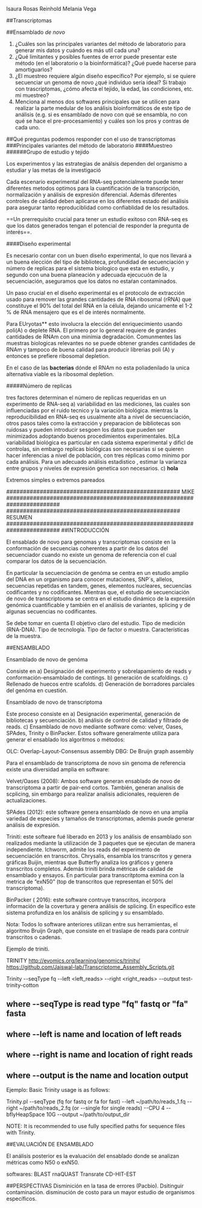 Isaura Rosas Reinhold
Melania Vega


##Transcriptomas

##Ensamblado *de novo*

1. ¿Cuáles son las principales variantes del método de laboratorio para generar mis datos y cuándo es más util cada una?
2. ¿Qué limitantes y posibles fuentes de error puede presentar este método (en el laboratorio o la bioinformática)? ¿Qué puede hacerse para amortiguarlos?
3. ¿El muestreo requiere algún diseño específico? Por ejemplo, si se quiere secuenciar un genoma de novo ¿qué individuo sería ideal? Si trabajo con trascriptomas, ¿cómo afecta el tejido, la edad, las condiciones, etc. mi muestreo?
4. Menciona al menos dos softwares principales que se utilicen para realizar la parte medular de los análisis bioinformáticos de este tipo de análisis (e.g. si es ensamblado de novo con qué se ensambla, no con qué se hace el pre-procesamiento) y cuáles son los pros y contras de cada uno.


##Qué preguntas podemos responder con el uso de transcriptomas
###Principales variantes del método de laboratorio
####Muestreo
######Grupo de estudio y tejido

Los experimentos y las estrategias de análsis dependen del organismo a estudiar y las metas de la investigació

Cada escenario experimental del RNA-seq potencialmente puede tener diferentes metodos optimos para la cuantificación de la transcripción, normalización y análisis de expresión diferencial. Además diferentes controles de calidad deben aplicarse en los diferentes estado del análisis para asegurar tanto reproduciblidad como confiablidad de los resultados.

==Un prerrequisito crucial para tener un estudio exitoso con RNA-seq es que los datos generados tengan el potencial de responder la pregunta de interés==.

####Diseño experimental

Es necesario contar con un buen diseño experimental, lo que nos llevará a un buena elección del tipo de biblioteca, profundidad de secuenciación y número de replicas para el sistema biologico que esta en estudio, y segundo con una buena planeación y adecuada ejecucuón de la secuenciación, aseguramos que los datos no estaŕan contaminados.

Un paso crucial en el diseño experimental es el protocolo de extracción usado para remover las grandes cantidades de RNA ribosomal (rRNA) que constituye el 90% del total del RNA en la célula, dejando unicamente el 1-2 % de RNA mensajero que es el de interés normalmente.

Para EUryotas**
esto involucra la elección del enriquecimiento usando poli(A) o deplete RNA. El primero por lo general requiere de grandes cantidades de RNAm con una minímia degradación. Comunmentes las muestras biologicas relevantes no se puede obtener grandes cantidades de RNAm y tampoco de buena calidad para producir librerias poli (A) y entonces se prefiere ribosomal depletion.

En el caso de las **bacterias** dónde el RNAm no esta poliadenilado la unica alternativa viable es la ribosomal depletion.

#####Número de replicas

tres factores determinan el número de replicas requeridas en un experimento de RNA-seq
a) variabilidad en las mediciones, las cuales son influenciadas por el ruido tecnico y la variación biológica. mientras la reproducibilidad en RNA-seq es usualmente alta a nivel de secuenciación, otros pasos tales como la extracción y preparacion de bibliotecas son ruidosas y pueden introducir sesgoen los datos que pueden ser minimizados adoptando  buenos procedimientos experimentales.
b)La variabilidad biológica es particular en cada sistema experimental y dificl de controlas, sin embargo replicas biológicas son necesarias si se quieren hacer inferencias a nivel de población, con tres réplicas como minimo por cada análisis. Para un adecuado análisis estadistico , estimar la varianza entre grupos y niveles de expresión genetica son necesarios.
c)
**hola**

Extremos simples o extremos pareados




####################################################    MIKE   ########################################################################
#################################################### RESUMEN   ########################################################################
##INTRODUCCIÓN

El ensablado de novo para genomas y transcriptomas consiste en la conformación de secuencias coherentes a partir de los
datos del secuenciador cuando no existe un genoma de referencia con el cual comparar los datos de la secuenciación. 

En particular la secuenciación de genóma se centra en un estudio amplio del DNA en un organismo para conocer mutaciones, SNP´s, allelos, 
secuencias repetidas en tandem, genes, elementos nucleares, secuencias codificantes y no codificantes. Mientras que, el estudio de secuenciación de novo de transcriptooma 
se centra en el estudio dinámico de la expresión genómica cuantificable y también en el análisis de variantes, splicing y de algunas secuencias no codificantes.

Se debe tomar en cuenta El objetivo claro del estudio.
Tipo de medición (RNA-DNA).
Tipo de tecnología.
Tipo de factor o muestra.
Características de la muestra.


##ENSAMBLADO 

Ensamblado de novo de genóma

Consiste en a) Designación del experimento y sobrelapamiento de reads y conformación-ensamblado de contings. b) generación de scafoldings. c) Rellenado de huecos entre scafolds. d) Generación de 
borradores parciales del genóma en cuestión.

Ensamblado de novo de transcriptoma

Este proceso consiste en  a) Designación experimental, generación de bibliotecas y secuenciación. b) análisis de control de calidad y filtrado de reads. c) Ensamblado de
novo mediante software como: velver, Oases, SPAdes, Trinity o BinPacker. Estos software generalmente utiliza para generar el ensablado los algoritmos o métodos:

OLC: Overlap-Layout-Consensus assembly
DBG: De Bruijn graph assembly

Para el ensamblado de transcriptoma de novo sin genoma de referencia existe una diversidad amplia en software:

Velvet/Oases (2008): Ambos software generan ensablado de novo de transcriptoma a partir de pair-end cortos. También, generan analisis de scplicing, sin embargo para realizar analisis adicionales, requieren de actualizaciones.

SPAdes (2012): este software genera ensamblado de novo en una amplia variedad de especies y tamaños de transcriptomas, además puede generar análisis de expresión.

Triniti: este softeare fué liberado en 2013 y los análisis de ensamblado son realizados mediante la utilización de 3 paquetes que se ejecutan de manera independiente. Ichworm, admite los reads del experimento de secuenciación en transcritos. Chrysalis, ensambla los transcritos y genera gráficas Buijin, mientras que Butterfly analiza los gráficos y genera transcritos completos.
Además triniti brinda  métricas de calidad de ensamblado y ensayos. En particular para transcritptoma exmina con la metrica de “exN50” (top de transcritos que representan el 50% del transcriptoma).

BinPacker ( 2016): este software contruye transcritos, incorpora información de la covertura y genera análisis de splicing. En específico este sistema profundiza en los análisis de splicing y su ensamblado.

Nota: Todos lo software anteriores utilizan entre sus herramientas, el algoritmo Bruijn Graph, que consiste en el traslape de reads para contruir transcritos o cadenas.



Ejemplo de triniti.

TRINITY
http://evomics.org/learning/genomics/trinity/
https://github.com/Jaiswal-lab/Transcriptome_Assembly_Scripts.git

Trinity --seqType fq --left <left_reads> --right <right_reads> --output test-trinity-cotton 
## where --seqType is read type "fq" fastq or "fa" fasta
## where --left is name and location of left reads
## where --right is name and location of right reads
## where --output is the name and location output

Ejemplo: Basic Trinity usage is as follows:

Trinity.pl --seqType (fq for fastq or fa for fast) --left ~/path/to/reads_1.fq --right ~/path/to/reads_2.fq (or --single for single reads) --CPU 4 --bflyHeapSpace 10G --output ~/path/to/output_dir

NOTE: It is recommended to use fully specified paths for sequence files with Trinity.



##EVALUACIÓN DE ENSAMBLADO

El análisis posterior es la evaluación del ensablado donde se analizan métricas como N50 o exN50.

softwares:
BLAST
rnaQUAST
Transrate
CD-HIT-EST


##PERSPECTIVAS
Disminición en la tasa de errores (Pacbio).
Dsitinguir contaminación.
disminución de costo para un mayor estudio de organismos específicos.







